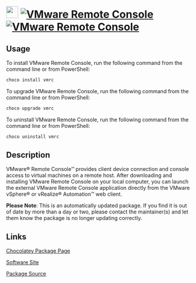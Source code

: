 ﻿# <img src="https://rawcdn.githack.com/virtualex-itv/chocolatey-packages/1784650e7fdd30ff28f476c23777c895409080e5/icons/vmrc.png" width="32" height="32"/> [![VMware Remote Console](https://img.shields.io/chocolatey/v/vmrc.svg?label=VMware+Remote+Console)](https://chocolatey.org/packages/vmrc) [![VMware Remote Console](https://img.shields.io/chocolatey/dt/vmrc.svg)](https://chocolatey.org/packages/vmrc)

## Usage

To install VMware Remote Console, run the following command from the command line or from PowerShell:

```powershell
choco install vmrc
```

To upgrade VMware Remote Console, run the following command from the command line or from PowerShell:

```powershell
choco upgrade vmrc
```

To uninstall VMware Remote Console, run the following command from the command line or from PowerShell:

```powershell
choco uninstall vmrc
```

## Description

VMware® Remote Console™ provides client device connection and console access to virtual machines on a remote host. After downloading and installing VMware Remote Console on your local computer, you can launch the external VMware Remote Console application directly from the VMware vSphere® or vRealize® Automation™ web client.

**Please Note**: This is an automatically updated package. If you find it is
out of date by more than a day or two, please contact the maintainer(s) and
let them know the package is no longer updating correctly.

## Links

[Chocolatey Package Page](https://chocolatey.org/packages/vmrc)

[Software Site](https://www.vmware.com/go/download-vmrc)

[Package Source](https://github.com/virtualex-itv/chocolatey-packages/tree/master/automatic/vmrc)
